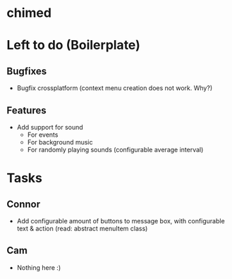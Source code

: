 chimed
======

# Left to do (Boilerplate)
## Bugfixes

- Bugfix crossplatform (context menu creation does not work. Why?)

## Features
- Add support for sound
  - For events
  - For background music
  - For randomly playing sounds (configurable average interval)

# Tasks
## Connor
- Add configurable amount of buttons to message box, with configurable text & action (read: abstract menuItem class)

## Cam
- Nothing here :)
